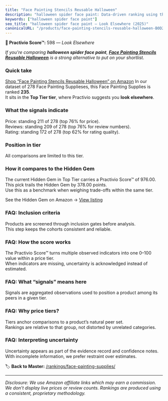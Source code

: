```yaml
---
title: "Face Painting Stencils Reusable Halloween"
description: "halloween spider face paint: Data-driven ranking using the Practivio Score™. Positioned by quality, value, demand, findability, momentum."
keywords: ["halloween spider face paint"]
seo_title: "halloween spider face paint — Look Elsewhere (2025)"
canonicalURL: "/products/face-painting-stencils-reusable-halloween-B0D2VTM3HW/"
---
```


**🚫 Practivio Score™:** 598 — _Look Elsewhere_


*If you're comparing **halloween spider face paint**, **[Face Painting Stencils Reusable Halloween](https://www.amazon.com/dp/B0D2VTM3HW?tag=practivio-20)** is a strong alternative to put on your shortlist.*
### Quick take
[Shop “Face Painting Stencils Reusable Halloween” on Amazon](https://www.amazon.com/dp/B0D2VTM3HW?tag=practivio-20)
In our dataset of 278 Face Painting Supplieses, this Face Painting Supplies is ranked **235**.  
It sits in the **Top Tier tier**, where Practivio suggests you **look elsewhere**.

### What the signals indicate
Price: standing 211 of 278 (top 76% for price).  
Reviews: standing 209 of 278 (top 76% for review numbers).  
Rating: standing 172 of 278 (top 62% for rating quality).  

### Position in tier
All comparisons are limited to this tier.

### How it compares to the Hidden Gem
The current Hidden Gem in Top Tier carries a Practivio Score™ of 976.00.  
This pick trails the Hidden Gem by 378.00 points.  
Use this as a benchmark when weighing trade-offs within the same tier.  

See the Hidden Gem on Amazon → [View listing](https://www.amazon.com/dp/B00IWESI8W?tag=practivio-20)

### FAQ: Inclusion criteria
Products are screened through inclusion gates before analysis.  
This step keeps the cohorts consistent and reliable.

### FAQ: How the score works
The Practivio Score™ turns multiple observed indicators into one 0–100 value within a price tier.  
When indicators are missing, uncertainty is acknowledged instead of estimated.

### FAQ: What “signals” means here
Signals are aggregated observations used to position a product among its peers in a given tier.

### FAQ: Why price tiers?
Tiers anchor comparisons to a product’s natural peer set.  
Rankings are relative to that group, not distorted by unrelated categories.

### FAQ: Interpreting uncertainty
Uncertainty appears as part of the evidence record and confidence notes.  
With incomplete information, we prefer restraint over estimates.


🏷️ **Back to Master:** [/rankings/face-painting-supplies/](/rankings/face-painting-supplies/)

---
_Disclosure: We use Amazon affiliate links which may earn a commission. We don’t display live prices or review counts. Rankings are produced using a consistent, proprietary methodology._

